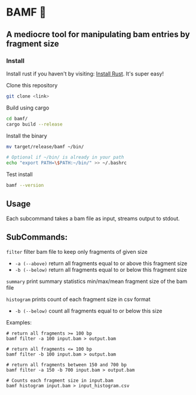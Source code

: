 # BAMF 🦀
## A mediocre tool for manipulating bam entries by fragment size 

### Install

Install rust if you haven't by visiting: [Install Rust](https://www.rust-lang.org/tools/install). It's super easy!

Clone this repository
``` sh
git clone <link>
```

Build using cargo
``` sh
cd bamf/
cargo build --release
```

Install the binary
``` sh
mv target/release/bamf ~/bin/

# Optional if ~/bin/ is already in your path
echo "export PATH=\$PATH:~/bin/" >> ~/.bashrc
```

Test install

``` sh
bamf --version
```

## Usage
Each subcommand takes a bam file as input, streams output to stdout.

## SubCommands:
`filter` filter bam file to keep only fragments of given size
 - `-a (--above)` return all fragments equal to or above this fragment size
 - `-b (--below)` return all fragments equal to or below this fragment size

`summary` print summary statistics min/max/mean fragment size of the bam file

`histogram` prints count of each fragment size in csv format
 - `-b (--below)` count all fragments equal to or below this size

Examples:
 ```
 # return all fragments >= 100 bp
 bamf filter -a 100 input.bam > output.bam
 
 # return all fragments <= 100 bp
 bamf filter -b 100 input.bam > output.bam
 
 # return all fragments between 150 and 700 bp
 bamf filter -a 150 -b 700 input.bam > output.bam

# Counts each fragment size in input.bam
 bamf histogram input.bam > input_histogram.csv
 ```

